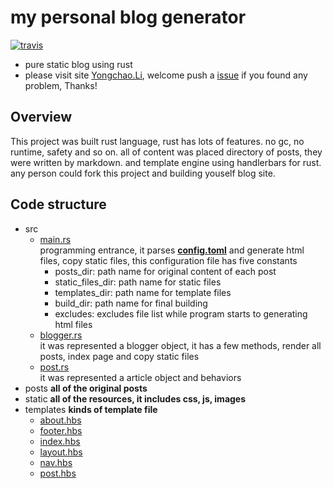# my personal blog generator

[![travis](https://travis-ci.org/linychuo/my-blog.svg?branch=master)](https://travis-ci.org/linychuo/my-blog)

- pure static blog using rust
- please visit site [Yongchao.Li](https://yongchao.li), welcome push a [issue](https://github.com/linychuo/my-blog/issues) if you found any problem, Thanks!


## Overview
This project was built rust language, rust has lots of features. no gc, no runtime, safety and so on. all of content was placed directory of posts, they were written by markdown. and template engine using handlerbars for rust. any person could fork this project and building youself blog site.

## Code structure
- src
    - [main.rs](./src/main.rs)
    <br/>programming entrance, it parses **[config.toml](./config.toml)** and generate html files, copy static files, this configuration file has five constants
        - posts_dir: path name for original content of each post
        - static_files_dir: path name for static files
        - templates_dir: path name for template files
        - build_dir: path name for final building
        - excludes: excludes file list while program starts to generating html files
    - [blogger.rs](./src/blogger.rs)
    <br/>it was represented a blogger object, it has a few methods, render all posts, index page and copy static files
    - [post.rs](./src/post.rs)
    <br/>it was represented a article object and behaviors
- posts **all of the original posts**
- static **all of the resources, it includes css, js, images**
- templates **kinds of template file**
    - [about.hbs](./templates/about.hbs)
    - [footer.hbs](./templates/footer.hbs)
    - [index.hbs](./templates/index.hbs)
    - [layout.hbs](./templates/layout.hbs)
    - [nav.hbs](./templates/nav.hbs)
    - [post.hbs](./templates/post.hbs)
